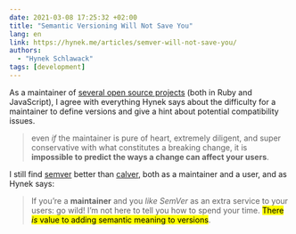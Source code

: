 ```yaml
---
date: 2021-03-08 17:25:32 +02:00
title: "Semantic Versioning Will Not Save You"
lang: en
link: https://hynek.me/articles/semver-will-not-save-you/
authors:
  - "Hynek Schlawack"
tags: [development]
---
```


As a maintainer of [several open source projects](https://github.com/nhoizey) (both in Ruby and JavaScript), I agree with everything Hynek says about the difficulty for a maintainer to define versions and give a hint about potential compatibility issues.

> even *if* the maintainer is pure of heart, extremely diligent, and super conservative with what constitutes a breaking change, it is **impossible to predict the ways a change can affect your users**.

I still find [semver](https://semver.org/) better than [calver](https://calver.org/), both as a maintainer and a user, and as Hynek says:

> If you’re a **maintainer** and you *like SemVer* as an extra service to your users: go wild! I’m not here to tell you how to spend your time. <mark>There *is* value to adding semantic meaning to versions</mark>.
